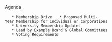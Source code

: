 Agenda

`   * Membership Drive`
`   * Proposed Multi-Year Membership for Individual or Corporations`
`   * University Membership Updates`
`   * Lead by Example Board & Global Committees`
`   * Voting Requirements`